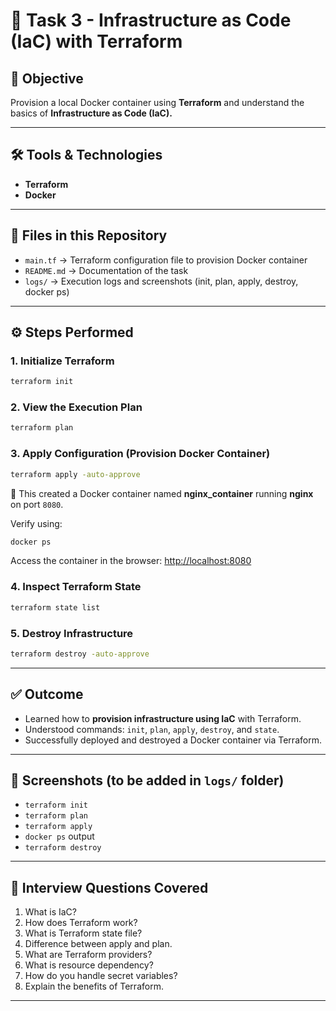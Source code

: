 # 🚀 Task 3 - Infrastructure as Code (IaC) with Terraform

## 📌 Objective
Provision a local Docker container using **Terraform** and understand the basics of **Infrastructure as Code (IaC).**

---

## 🛠 Tools & Technologies
- **Terraform**  
- **Docker**  

---

## 📂 Files in this Repository
- `main.tf` → Terraform configuration file to provision Docker container  
- `README.md` → Documentation of the task  
- `logs/` → Execution logs and screenshots (init, plan, apply, destroy, docker ps)

---

## ⚙️ Steps Performed

### 1. Initialize Terraform
```bash
terraform init
```

### 2. View the Execution Plan
```bash
terraform plan
```

### 3. Apply Configuration (Provision Docker Container)
```bash
terraform apply -auto-approve
```

🔹 This created a Docker container named **nginx_container** running **nginx** on port `8080`.

Verify using:
```bash
docker ps
```
Access the container in the browser: [http://localhost:8080](http://localhost:8080)

### 4. Inspect Terraform State
```bash
terraform state list
```

### 5. Destroy Infrastructure
```bash
terraform destroy -auto-approve
```

---

## ✅ Outcome
- Learned how to **provision infrastructure using IaC** with Terraform.  
- Understood commands: `init`, `plan`, `apply`, `destroy`, and `state`.  
- Successfully deployed and destroyed a Docker container via Terraform.  

---

## 📸 Screenshots (to be added in `logs/` folder)
- `terraform init`  
- `terraform plan`  
- `terraform apply`  
- `docker ps` output  
- `terraform destroy`  

---

## 🎯 Interview Questions Covered
1. What is IaC?  
2. How does Terraform work?  
3. What is Terraform state file?  
4. Difference between apply and plan.  
5. What are Terraform providers?  
6. What is resource dependency?  
7. How do you handle secret variables?  
8. Explain the benefits of Terraform.  

---
